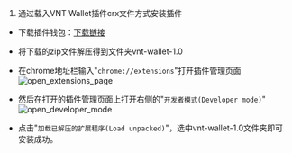1. 通过载入VNT Wallet插件crx文件方式安装插件

- 下载插件钱包：[下载链接](http://vntchain.io/download)

- 将下载的zip文件解压得到文件夹vnt-wallet-1.0

- 在chrome地址栏输入"`chrome://extensions`"打开插件管理页面
![open_extensions_page](https://raw.githubusercontent.com/vntchain/statics/master/wallet/open_extensions_page.png)  

- 然后在打开的插件管理页面上打开右侧的"`开发者模式(Developer mode)`"
![open_developer_mode](https://raw.githubusercontent.com/vntchain/statics/master/wallet/open_developer_mode.png)  

- 点击"`加载已解压的扩展程序(Load unpacked)`"，选中vnt-wallet-1.0文件夹即可安装成功。